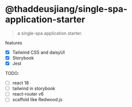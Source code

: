 # @thaddeusjiang/single-spa-application-starter

> a single-spa application starter.

features

- [x] Tailwind CSS and daisyUI
- [x] Storybook
- [x] Jest

TODO:

- [ ] react 18
- [ ] tailwind in storybook
- [ ] react-router v6
- [ ] scaffold like Redwood.js